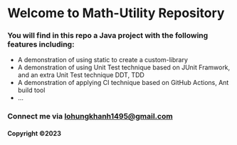 # Welcome to Math-Utility Repository


### You will find in this repo a Java project with  the following features including:

* A demonstration of using static to create a custom-library
* A demonstration of using Unit Test technique based on JUnit Framwork, and an extra Unit Test technique DDT, TDD
* A demonstration of applying CI technique based on GitHub Actions, Ant build tool
* ...

### Connect me via lohungkhanh1495@gmail.com
#### Copyright &#169;2023